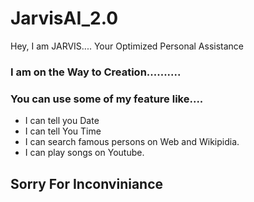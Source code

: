 # JarvisAI_2.0
Hey, I am JARVIS.... Your Optimized Personal Assistance

### I am on the Way to Creation..........

### You can use some of my feature like....
- I can tell you Date
- I can tell You Time
- I can search famous persons on Web and Wikipidia.
- I can play songs on Youtube.
## Sorry For Inconviniance 
